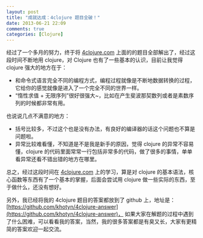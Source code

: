 ```yaml
---
layout: post
title: "成就达成：4clojure 题目全破！"
date: 2013-06-21 22:09
comments: true
categories: [Clojure]
---
```


经过了一个多月的努力，终于将 [4clojure.com](http://www.4clojure.com/) 上面的的题目全部解出了，经过这段时间不断地用 clojure，对 Clojure 也有了一些基本的认识，目前让我觉得 clojure 强大的地方在于：

* 和命令式语言完全不同的编程方式，编程过程就像是不断地数据转换的过程，它给你的感觉就像是进入了一个完全不同的世界一样。
* “惰性求值 + 无限序列”很好很强大~，比如在产生斐波那契数列或者是素数序列的时候都非常有用。

也说说几点不满意的地方：

* 括号比较多，不过这个也是没有办法，有良好的编译器的话这个问题也不算是问题啦。
* 异常比较难看懂，不知道是不是我是新手的原因，觉得 clojure 的异常不容易懂，clojure 的代码里面常常一行包括非常多的代码，做了很多的事情，单单看异常还看不错出错的地方在哪里。

总之，经过这段时间在 [4clojure.com](http://www.4clojure.com/) 上的学习，算是对 clojure 的基本语法，核心函数等东西有了一个基本的掌握，后面会尝试用 clojure 做一些实际的东西，至于做什么，还没有想好。

另外，我已经将我的 4clojure 题目的答案都放到了 github 上，地址是：[https://github.com/khotyn/4clojure-answer](https://github.com/khotyn/4clojure-answer)， 如果大家在解题的过程中遇到了什么困难，可以看看我的答案，当然，我的很多答案都是有臭又长，大家有更精简的答案欢迎一起交流。

